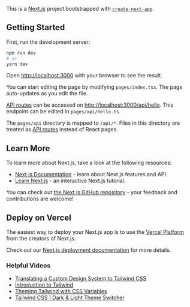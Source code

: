 This is a [Next.js](https://nextjs.org/) project bootstrapped with [`create-next-app`](https://github.com/vercel/next.js/tree/canary/packages/create-next-app).

## Getting Started

First, run the development server:

```bash
npm run dev
# or
yarn dev
```

Open [http://localhost:3000](http://localhost:3000) with your browser to see the result.

You can start editing the page by modifying `pages/index.tsx`. The page auto-updates as you edit the file.

[API routes](https://nextjs.org/docs/api-routes/introduction) can be accessed on [http://localhost:3000/api/hello](http://localhost:3000/api/hello). This endpoint can be edited in `pages/api/hello.ts`.

The `pages/api` directory is mapped to `/api/*`. Files in this directory are treated as [API routes](https://nextjs.org/docs/api-routes/introduction) instead of React pages.

## Learn More

To learn more about Next.js, take a look at the following resources:

- [Next.js Documentation](https://nextjs.org/docs) - learn about Next.js features and API.
- [Learn Next.js](https://nextjs.org/learn) - an interactive Next.js tutorial.

You can check out [the Next.js GitHub repository](https://github.com/vercel/next.js/) - your feedback and contributions are welcome!

## Deploy on Vercel

The easiest way to deploy your Next.js app is to use the [Vercel Platform](https://vercel.com/new?utm_medium=default-template&filter=next.js&utm_source=create-next-app&utm_campaign=create-next-app-readme) from the creators of Next.js.

Check out our [Next.js deployment documentation](https://nextjs.org/docs/deployment) for more details.

### Helpful Videos

- [Translating a Custom Design System to Tailwind CSS](https://www.youtube.com/watch?v=cZc4Jn5nK3k&ab_channel=TailwindLabs)
- [Introduction to Tailwind](https://www.youtube.com/playlist?list=PLu0W_9lII9ahwFDuExCpPFHAK829Wto2O)
- [Theming Tailwind with CSS Variables](https://www.youtube.com/watch?v=MAtaT8BZEAo&ab_channel=TailwindLabs)
- [Tailwind CSS | Dark & Light Theme Switcher](https://www.youtube.com/watch?v=oMOe_32M6ss&ab_channel=JohnKomarnicki)
